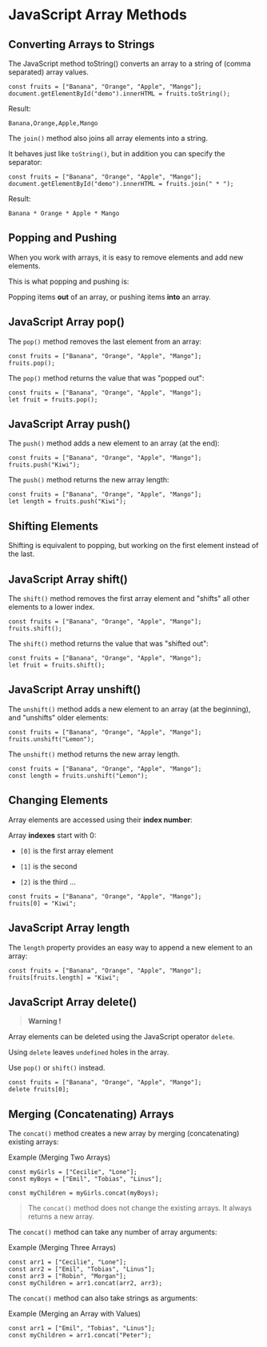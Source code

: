 # JavaScript Array Methods

## Converting Arrays to Strings

The JavaScript method toString() converts an array to a string of (comma separated) array values.

```
const fruits = ["Banana", "Orange", "Apple", "Mango"];
document.getElementById("demo").innerHTML = fruits.toString();
```

Result:

```
Banana,Orange,Apple,Mango
```

The `join()` method also joins all array elements into a string.

It behaves just like `toString()`, but in addition you can specify the separator:

```
const fruits = ["Banana", "Orange", "Apple", "Mango"];
document.getElementById("demo").innerHTML = fruits.join(" * ");
```

Result:

```
Banana * Orange * Apple * Mango
```

## Popping and Pushing

When you work with arrays, it is easy to remove elements and add new elements.

This is what popping and pushing is:

Popping items **out** of an array, or pushing items **into** an array.

## JavaScript Array pop()

The `pop()` method removes the last element from an array: 

```
const fruits = ["Banana", "Orange", "Apple", "Mango"];
fruits.pop();
```

The `pop()` method returns the value that was "popped out":

```
const fruits = ["Banana", "Orange", "Apple", "Mango"];
let fruit = fruits.pop();
```

## JavaScript Array push()

The `push()` method adds a new element to an array (at the end):

```
const fruits = ["Banana", "Orange", "Apple", "Mango"];
fruits.push("Kiwi");
```

The `push()` method returns the new array length:

```
const fruits = ["Banana", "Orange", "Apple", "Mango"];
let length = fruits.push("Kiwi");
```

## Shifting Elements

Shifting is equivalent to popping, but working on the first element instead of the last.

## JavaScript Array shift()

The `shift()` method removes the first array element and "shifts" all other elements to a lower index.

```
const fruits = ["Banana", "Orange", "Apple", "Mango"];
fruits.shift();
```

The `shift()` method returns the value that was "shifted out":

```
const fruits = ["Banana", "Orange", "Apple", "Mango"];
let fruit = fruits.shift();
```

## JavaScript Array unshift()

The `unshift()` method adds a new element to an array (at the beginning), and "unshifts" older elements: 

```
const fruits = ["Banana", "Orange", "Apple", "Mango"];
fruits.unshift("Lemon");
```

The `unshift()` method returns the new array length.

```
const fruits = ["Banana", "Orange", "Apple", "Mango"];
const length = fruits.unshift("Lemon");
```

## Changing Elements

Array elements are accessed using their **index number**:

Array **indexes** start with 0:

* `[0]` is the first array element

* `[1]` is the second

* `[2]` is the third ...


```
const fruits = ["Banana", "Orange", "Apple", "Mango"];
fruits[0] = "Kiwi";
```

## JavaScript Array length

The `length` property provides an easy way to append a new element to an array:

```
const fruits = ["Banana", "Orange", "Apple", "Mango"];
fruits[fruits.length] = "Kiwi";
```

## JavaScript Array delete()

> **Warning !**

Array elements can be deleted using the JavaScript operator `delete`.

Using `delete` leaves `undefined` holes in the array.

Use `pop()` or `shift()` instead.


```
const fruits = ["Banana", "Orange", "Apple", "Mango"];
delete fruits[0];
```

## Merging (Concatenating) Arrays

The `concat()` method creates a new array by merging (concatenating) existing arrays:

Example (Merging Two Arrays)

```
const myGirls = ["Cecilie", "Lone"];
const myBoys = ["Emil", "Tobias", "Linus"];

const myChildren = myGirls.concat(myBoys);
```

> The `concat()` method does not change the existing arrays. It always returns a new array.

The `concat()` method can take any number of array arguments:

Example (Merging Three Arrays)

```
const arr1 = ["Cecilie", "Lone"];
const arr2 = ["Emil", "Tobias", "Linus"];
const arr3 = ["Robin", "Morgan"];
const myChildren = arr1.concat(arr2, arr3);
```

The `concat()` method can also take strings as arguments:

Example (Merging an Array with Values)

```
const arr1 = ["Emil", "Tobias", "Linus"];
const myChildren = arr1.concat("Peter");  
```